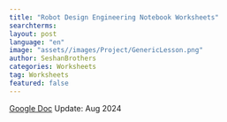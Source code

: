 ```yaml
---
title: "Robot Design Engineering Notebook Worksheets"
searchterms:
layout: post
language: "en"
image: "assets//images/Project/GenericLesson.png"
author: SeshanBrothers
categories: Worksheets
tag: Worksheets
featured: false
---
```


<a href="https://docs.google.com/presentation/d/1HaElnRAOCtg8LnxWJLdX4mmYx_UO1-Zxe1N8oE-SLxk/edit?usp=sharing">Google Doc</a> Update: Aug 2024
